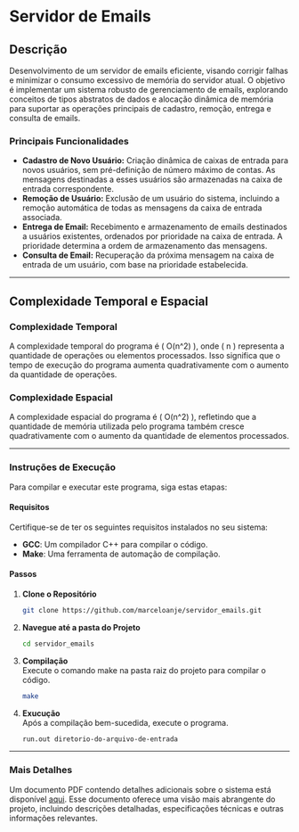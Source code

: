 # Servidor de Emails

## Descrição

Desenvolvimento de um servidor de emails eficiente, visando corrigir falhas e minimizar o consumo excessivo de memória do servidor atual. O objetivo é implementar um sistema robusto de gerenciamento de emails, explorando conceitos de tipos abstratos de dados e alocação dinâmica de memória para suportar as operações principais de cadastro, remoção, entrega e consulta de emails.

### Principais Funcionalidades

- **Cadastro de Novo Usuário:** Criação dinâmica de caixas de entrada para novos usuários, sem pré-definição de número máximo de contas. As mensagens destinadas a esses usuários são armazenadas na caixa de entrada correspondente.
- **Remoção de Usuário:** Exclusão de um usuário do sistema, incluindo a remoção automática de todas as mensagens da caixa de entrada associada.
- **Entrega de Email:** Recebimento e armazenamento de emails destinados a usuários existentes, ordenados por prioridade na caixa de entrada. A prioridade determina a ordem de armazenamento das mensagens.
- **Consulta de Email:** Recuperação da próxima mensagem na caixa de entrada de um usuário, com base na prioridade estabelecida.

---

## Complexidade Temporal e Espacial

### Complexidade Temporal

A complexidade temporal do programa é \( O(n^2) \), onde \( n \) representa a quantidade de operações ou elementos processados. Isso significa que o tempo de execução do programa aumenta quadrativamente com o aumento da quantidade de operações.

### Complexidade Espacial

A complexidade espacial do programa é \( O(n^2) \), refletindo que a quantidade de memória utilizada pelo programa também cresce quadrativamente com o aumento da quantidade de elementos processados.

---

### Instruções de Execução

Para compilar e executar este programa, siga estas etapas:

#### Requisitos

Certifique-se de ter os seguintes requisitos instalados no seu sistema:

- **GCC**: Um compilador C++ para compilar o código.
- **Make**: Uma ferramenta de automação de compilação.

#### Passos

1. **Clone o Repositório**
   ```bash
   git clone https://github.com/marceloanje/servidor_emails.git
   ```

2. **Navegue até a pasta do Projeto**
   ```bash
   cd servidor_emails
   ```

3. **Compilação**       
   Execute o comando make na pasta raiz do projeto para compilar o código.
   ```bash
   make
   ```
   
4. **Exucução**       
   Após a compilação bem-sucedida, execute o programa.
   ```bash
   run.out diretorio-do-arquivo-de-entrada
   ```

---

### Mais Detalhes

Um documento PDF contendo detalhes adicionais sobre o sistema está disponível [aqui](https://github.com/marceloanje/servidor_emails/blob/main/Documentacao.pdf). Esse documento oferece uma visão mais abrangente do projeto, incluindo descrições detalhadas, especificações técnicas e outras informações relevantes.

